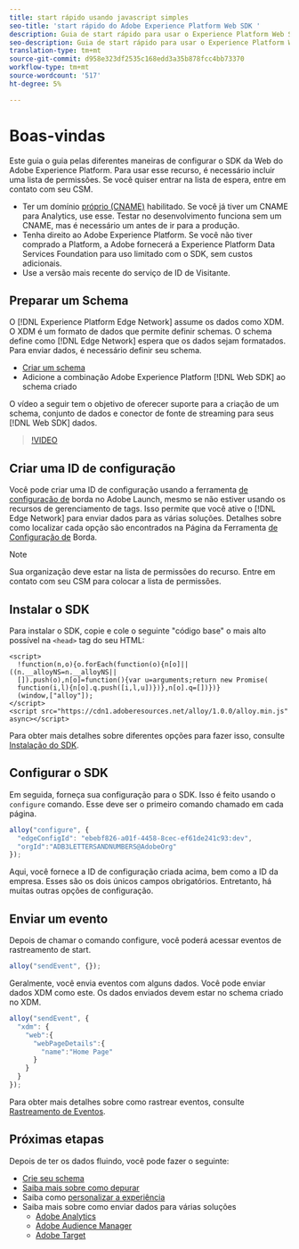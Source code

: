 ```yaml
---
title: start rápido usando javascript simples
seo-title: 'start rápido do Adobe Experience Platform Web SDK '
description: Guia de start rápido para usar o Experience Platform Web SDK para coletar dados
seo-description: Guia de start rápido para usar o Experience Platform Web SDK para coletar dados
translation-type: tm+mt
source-git-commit: d958e323df2535c168edd3a35b878fcc4bb73370
workflow-type: tm+mt
source-wordcount: '517'
ht-degree: 5%

---
```



# Boas-vindas

Este guia o guia pelas diferentes maneiras de configurar o SDK da Web do Adobe Experience Platform. Para usar esse recurso, é necessário incluir uma lista de permissões. Se você quiser entrar na lista de espera, entre em contato com seu CSM.

- Ter um domínio [próprio (CNAME)](https://docs.adobe.com/content/help/pt-BR/core-services/interface/ec-cookies/cookies-first-party.html) habilitado. Se você já tiver um CNAME para Analytics, use esse. Testar no desenvolvimento funciona sem um CNAME, mas é necessário um antes de ir para a produção.
- Tenha direito ao Adobe Experience Platform.  Se você não tiver comprado a Platform, a Adobe fornecerá a Experience Platform Data Services Foundation para uso limitado com o SDK, sem custos adicionais.
- Use a versão mais recente do serviço de ID de Visitante.

## Preparar um Schema

O [!DNL Experience Platform Edge Network] assume os dados como XDM. O XDM é um formato de dados que permite definir schemas. O schema define como [!DNL Edge Network] espera que os dados sejam formatados. Para enviar dados, é necessário definir seu schema.

- [Criar um schema](../../xdm/tutorials/create-schema-ui.md)
- Adicione a combinação Adobe Experience Platform [!DNL Web SDK] ao schema criado

O vídeo a seguir tem o objetivo de oferecer suporte para a criação de um schema, conjunto de dados e conector de fonte de streaming para seus [!DNL Web SDK] dados.

>[!VIDEO](https://video.tv.adobe.com/v/35395?quality=12&learn=on)

## Criar uma ID de configuração

Você pode criar uma ID de configuração usando a ferramenta [de configuração de](../fundamentals/edge-configuration.md) borda no Adobe Launch, mesmo se não estiver usando os recursos de gerenciamento de tags. Isso permite que você ative o [!DNL Edge Network] para enviar dados para as várias soluções. Detalhes sobre como localizar cada opção são encontrados na Página da Ferramenta [de Configuração de](../fundamentals/edge-configuration.md) Borda.

>[!NOTE]
>
>Sua organização deve estar na lista de permissões do recurso. Entre em contato com seu CSM para colocar a lista de permissões.

## Instalar o SDK

Para instalar o SDK, copie e cole o seguinte &quot;código base&quot; o mais alto possível na `<head>` tag do seu HTML:

```markup
<script>
  !function(n,o){o.forEach(function(o){n[o]||((n.__alloyNS=n.__alloyNS||
  []).push(o),n[o]=function(){var u=arguments;return new Promise(
  function(i,l){n[o].q.push([i,l,u])})},n[o].q=[])})}
  (window,["alloy"]);
</script>
<script src="https://cdn1.adoberesources.net/alloy/1.0.0/alloy.min.js" async></script>
```

Para obter mais detalhes sobre diferentes opções para fazer isso, consulte [Instalação do SDK](../fundamentals/installing-the-sdk.md).

## Configurar o SDK

Em seguida, forneça sua configuração para o SDK. Isso é feito usando o `configure` comando. Esse deve ser o primeiro comando chamado em cada página.

```javascript
alloy("configure", {
  "edgeConfigId": "ebebf826-a01f-4458-8cec-ef61de241c93:dev",
  "orgId":"ADB3LETTERSANDNUMBERS@AdobeOrg"
});
```

Aqui, você fornece a ID de configuração criada acima, bem como a ID da empresa. Esses são os dois únicos campos obrigatórios. Entretanto, há muitas outras opções [](../fundamentals/configuring-the-sdk.md)de configuração.

## Enviar um evento

Depois de chamar o comando configure, você poderá acessar eventos de rastreamento de start.

```javascript
alloy("sendEvent", {});
```

Geralmente, você envia eventos com alguns dados. Você pode enviar dados XDM como este. Os dados enviados devem estar no schema criado no XDM.

```javascript
alloy("sendEvent", {
  "xdm": {
    "web":{
      "webPageDetails":{
        "name":"Home Page"
      }
    }
  }
});
```

Para obter mais detalhes sobre como rastrear eventos, consulte [Rastreamento de Eventos](../fundamentals/tracking-events.md).

## Próximas etapas

Depois de ter os dados fluindo, você pode fazer o seguinte:

- [Crie seu schema](https://docs.adobe.com/content/help/pt-BR/experience-platform/xdm/schema/composition.html)
- [Saiba mais sobre como depurar](../fundamentals/debugging.md)
- Saiba como [personalizar a experiência](../fundamentals/rendering-personalization-content.md)
- Saiba mais sobre como enviar dados para várias soluções
   - [Adobe Analytics](../solution-specific/analytics/analytics-overview.md)
   - [Adobe Audience Manager](../solution-specific/audience-manager/audience-manager-overview.md)
   - [Adobe Target](../solution-specific/target/target-overview.md)
